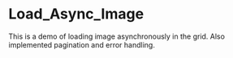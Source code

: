 # Load_Async_Image
This is a demo of loading image asynchronously in the grid. Also implemented pagination and error handling.
